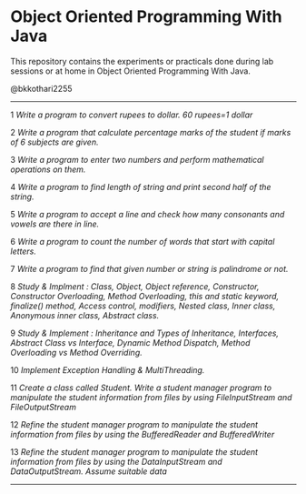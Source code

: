 # Object Oriented Programming With Java

This repository contains the experiments or practicals done during lab sessions or at home in Object Oriented Programming With Java.

@bkkothari2255

---

1	_Write a program to convert rupees to dollar. 60 rupees=1 dollar_

2	_Write a program that calculate percentage marks of the student if marks of 6 subjects are given._

3	_Write a program to enter two numbers and perform mathematical operations on them._

4	_Write a program to find length of string and print second half of the string._

5	_Write a program to accept a line and check how many consonants and vowels are there in line._

6	_Write a program to count the number of words that start with capital letters._

7	_Write a program to find that given number or string is palindrome or not._

8	_Study & Implment : Class, Object, Object reference, Constructor, Constructor Overloading, Method Overloading, this and static keyword, finalize() method, Access control, modifiers, Nested class, Inner class, Anonymous inner class, Abstract class._

9	_Study & Implement : Inheritance and Types of Inheritance, Interfaces, Abstract Class vs Interface, Dynamic Method Dispatch, Method Overloading vs Method Overriding._

10	_Implement Exception Handling & MultiThreading._

11	_Create a class called Student. Write a student manager program to manipulate the student information from files by using FileInputStream and FileOutputStream_

12	_Refine the student manager program to manipulate the student information from files by using the BufferedReader and BufferedWriter_

13	_Refine the student manager program to manipulate the student information from files by using the DataInputStream and DataOutputStream. Assume suitable data_

---
